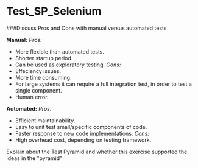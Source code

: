 # Test_SP_Selenium

###Discuss Pros and Cons with manual versus automated tests

**Manual:**
*Pros:*
- More flexible than automated tests.
- Shorter startup period.
- Can be used as exploratory testing.
*Cons:*
- Effeciency issues. 
- More time consuming.
- For large systems it can require a full integration test, in order to test a single component.
- Human error.

**Automated:**
*Pros:*
- Efficient maintainability.
- Easy to unit test small/specific components of code.
- Faster response to new code implementations.
*Cons:*
- High overhead cost, depending on testing framework.

Explain about the Test Pyramid and whether this exercise supported the ideas in the "pyramid"
 
